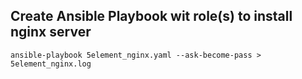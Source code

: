 ## Create Ansible Playbook wit role(s) to install nginx server
    ansible-playbook 5element_nginx.yaml --ask-become-pass > 5element_nginx.log